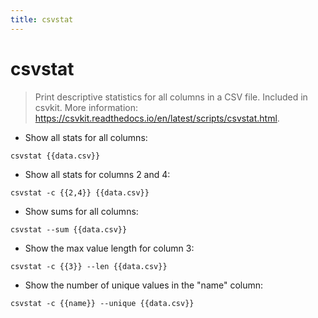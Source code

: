 ```yaml
---
title: csvstat
---
```

# csvstat

> Print descriptive statistics for all columns in a CSV file.
> Included in csvkit.
> More information: <https://csvkit.readthedocs.io/en/latest/scripts/csvstat.html>.

- Show all stats for all columns:

`csvstat {{data.csv}}`

- Show all stats for columns 2 and 4:

`csvstat -c {{2,4}} {{data.csv}}`

- Show sums for all columns:

`csvstat --sum {{data.csv}}`

- Show the max value length for column 3:

`csvstat -c {{3}} --len {{data.csv}}`

- Show the number of unique values in the "name" column:

`csvstat -c {{name}} --unique {{data.csv}}`
